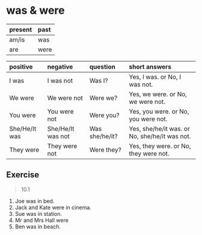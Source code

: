 # was & were

| present | past |
|:--- |:--- |
| am/is | was |
| are | were |

| positive | negative | question | short answers |
|:--- |:--- |:--- |:--- |
| I was | I was not | Was I? | Yes, I was. or No, I was not. |
| We were | We were not | Were we? | Yes, we were. or No, we were not. |
| You were | You were not | Were you? | Yes, you were. or No, you were not. |
| She/He/It was | She/He/It was not | Was she/he/it? | Yes, she/he/it was. or No, she/he/it was not. |
| They were | They were not | Were they? | Yes, they were. or No, they were not. |

## Exercise

> 10.1 

1. Joe was in bed.
2. Jack and Kate were in cinema.
3. Sue was in station.
4. Mr and Mrs Hall were  
5. Ben was in beach.
